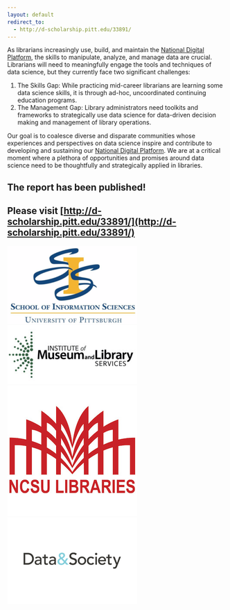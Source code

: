 ```yaml
---
layout: default
redirect_to:
  - http://d-scholarship.pitt.edu/33891/
---
```


As librarians increasingly use, build, and maintain the [National Digital Platform](https://www.imls.gov/issues/national-issues/national-digital-platform), the skills to manipulate, analyze, and manage data are crucial. Librarians will need to meaningfully engage the tools and techniques of data science, but they currently face two significant challenges:

1. The Skills Gap: While practicing mid­-career librarians are learning some data science skills, it is through ad­-hoc, uncoordinated continuing education programs.
2. The Management Gap: Library administrators need toolkits and frameworks to strategically use data science for data­-driven decision making and management of library operations.

Our goal is to coalesce diverse and disparate communities whose experiences and perspectives on data science inspire and contribute to developing and sustaining our [National Digital Platform](https://www.imls.gov/issues/national-issues/national-digital-platform). We are at a critical moment where a plethora of opportunities and promises around data science need to be thoughtfully and strategically applied in libraries.

## The report has been published! 
## Please visit [http://d-scholarship.pitt.edu/33891/](http://d-scholarship.pitt.edu/33891/)

![SIS Logo](/images/sis.png) ![IMLS Logo](/images/imls.jpg) ![NSCU Logo](/images/ncsu.jpeg) ![Data and Society Logo](/images/d&s.png)
